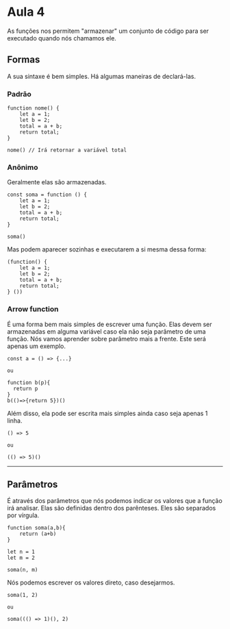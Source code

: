 # Aula 4

As funções nos permitem "armazenar" um conjunto de código para ser executado quando nós chamamos ele.

## Formas
A sua sintaxe é bem simples. Há algumas maneiras de declará-las.

### Padrão
```
function nome() {
    let a = 1;
    let b = 2;
    total = a + b;
    return total;
}

nome() // Irá retornar a variável total
```

### Anônimo
Geralmente elas são armazenadas.
```
const soma = function () {
    let a = 1;
    let b = 2;
    total = a + b;
    return total;
}

soma()
```

Mas podem aparecer sozinhas e executarem a si mesma dessa forma:
```
(function() {
    let a = 1;
    let b = 2;
    total = a + b;
    return total;
} ())
```

### Arrow function
É uma forma bem mais simples de escrever uma função. Elas devem ser armazenadas em alguma variável caso ela não seja parâmetro de uma função. Nós vamos aprender sobre parâmetro mais a frente. Este será apenas um exemplo.
```
const a = () => {...}

ou

function b(p){
  return p
}
b(()=>{return 5})() 
```

Além disso, ela pode ser escrita mais simples ainda caso seja apenas 1 linha.
```
() => 5

ou

(() => 5)() 
```

---

## Parâmetros
É através dos parâmetros que nós podemos indicar os valores que a função irá analisar. Elas são definidas dentro dos parênteses. Eles são separados por vírgula.
```
function soma(a,b){
    return (a+b)
}

let n = 1
let m = 2

soma(n, m)
```

Nós podemos escrever os valores direto, caso desejarmos.
```
soma(1, 2)

ou

soma((() => 1)(), 2)
```